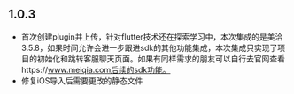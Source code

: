 ## 1.0.3

* 首次创建plugin并上传，针对flutter技术还在探索学习中，本次集成的是美洽3.5.8，如果时间允许会进一步跟进sdk的其他功能集成，本次集成只实现了项目的初始化和跳转客服聊天页面。如果有同样需求的朋友可以自行去官网查看https://www.meiqia.com后续的sdk功能。
* 修复iOS导入后需要更改的静态文件

